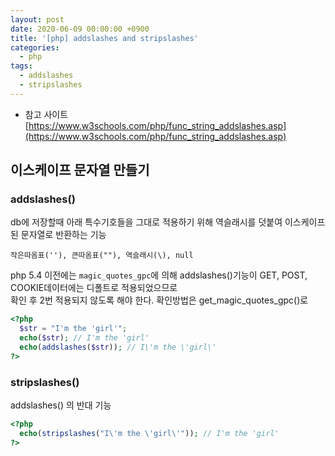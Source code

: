 ```yaml
---
layout: post
date: 2020-06-09 00:00:00 +0900
title: '[php] addslashes and stripslashes'
categories:
  - php
tags:
  - addslashes
  - stripslashes
---
```


* 참고 사이트 [https://www.w3schools.com/php/func_string_addslashes.asp](https://www.w3schools.com/php/func_string_addslashes.asp)


## 이스케이프 문자열 만들기

### addslashes()

db에 저장할때 아래 특수기호들을 그대로 적용하기 위해 역슬래시를 덧붙여 이스케이프된 문자열로 반환하는 기능  

`작은따옴표(''), 큰따옴표(""), 역슬래시(\), null`

php 5.4 이전에는 `magic_quotes_gpc`에 의해 addslashes()기능이 GET, POST, COOKIE데이터에는 디폴트로 적용되었으므로  
확인 후 2번 적용되지 않도록 해야 한다. 확인방법은 get_magic_quotes_gpc()로


```php
<?php
  $str = "I'm the 'girl'";
  echo($str); // I'm the 'girl'
  echo(addslashes($str)); // I\'m the \'girl\'
?>
```


### stripslashes()

addslashes() 의 반대 기능

```php
<?php
  echo(stripslashes("I\'m the \'girl\'")); // I'm the 'girl'
?>
```
